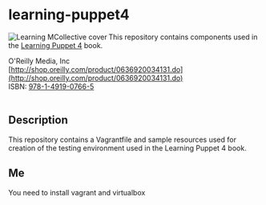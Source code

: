 learning-puppet4
================

<a href="http://shop.oreilly.com/product/0636920034131.do" target="OReilly"><img alt="Learning MCollective cover" src="http://akamaicovers.oreilly.com/images/0636920034131/cat.gif" align="left"></a>

This repository contains components used in the 
    <a href="http://shop.oreilly.com/product/0636920034131.do" target="OReilly">Learning Puppet 4</a> book.

O'Reilly Media, Inc  
[http://shop.oreilly.com/product/0636920034131.do](http://shop.oreilly.com/product/0636920034131.do)  
ISBN: [978-1-4919-0766-5](http://shop.oreilly.com/product/0636920034131.do)  
<br clear="all" />

## Description

This repository contains a Vagrantfile and sample resources
used for creation of the testing environment used in the Learning Puppet 4 book.

## Me

You need to install vagrant and virtualbox
